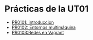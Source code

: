 # Prácticas de la UT01

- [PR0101: introduccion](./practicas/Pr01-01/introduccion_vagrant.md)
- [PR0102: Entornos multimáquina](./practicas/Pr0102/Memoria.md)
- [PR0103:Redes en Vagrant](./practicas/Pr0103/Memoria.md)